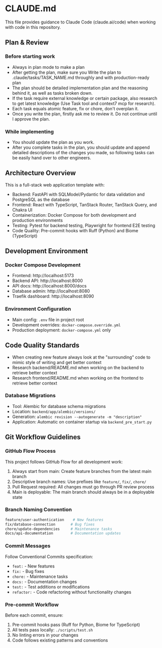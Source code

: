 # CLAUDE.md

This file provides guidance to Claude Code (claude.ai/code) when working with code in this repository.

## Plan & Review

### Before starting work
- Always in plan mode to make a plan
- After getting the plan, make sure you Write the plan to .claude/tasks/TASK_NAME.md throughly and with production-ready plan
- The plan should be detailed implementation plan and the reasoning behind it, as well as tasks broken down.
- If the task require external knowledge or certain package, also research to get latest knowledge (Use Task tool and context7 mcp for research).
- Each task equals atomic feature, fix or chore, don't overplan it.
- Once you write the plan, firstly ask me to review it. Do not continue until I approve the plan.

### While implementing
- You should update the plan as you work.
- After you complete tasks in the plan, you should update and append detailed descriptions of the changes you made, so following tasks can be easily hand over to other engineers.

## Architecture Overview

This is a full-stack web application template with:
- Backend: FastAPI with SQLModel/Pydantic for data validation and PostgreSQL as the database
- Frontend: React with TypeScript, TanStack Router, TanStack Query, and Chakra UI
- Containerization: Docker Compose for both development and production environments
- Testing: Pytest for backend testing, Playwright for frontend E2E testing
- Code Quality: Pre-commit hooks with Ruff (Python) and Biome (TypeScript)

## Development Environment

### Docker Compose Development
- Frontend: http://localhost:5173
- Backend API: http://localhost:8000
- API docs: http://localhost:8000/docs
- Database admin: http://localhost:8080
- Traefik dashboard: http://localhost:8090

### Environment Configuration
- Main config: `.env` file in project root
- Development overrides: `docker-compose.override.yml`
- Production deployment: `docker-compose.yml` only

## Code Quality Standards

- When creating new feature always look at the "surrounding" code to mimic style of writing and get better context
- Research backend/README.md when working on the backend to retrieve better context
- Research frontend/README.md when working on the frontend to retrieve better context

### Database Migrations
- Tool: Alembic for database schema migrations
- Location: `backend/app/alembic/versions/`
- Generation: `alembic revision --autogenerate -m "description"`
- Application: Automatic on container startup via `backend_pre_start.py`

## Git Workflow Guidelines

### GitHub Flow Process
This project follows GitHub Flow for all development work:

1. Always start from main: Create feature branches from the latest main branch
2. Descriptive branch names: Use prefixes like `feature/`, `fix/`, `chore/`
3. Pull Request required: All changes must go through PR review process
4. Main is deployable: The main branch should always be in a deployable state

### Branch Naming Convention
```bash
feature/user-authentication    # New features
fix/database-connection       # Bug fixes
chore/update-dependencies     # Maintenance tasks
docs/api-documentation        # Documentation updates
```

### Commit Messages
Follow Conventional Commits specification:
- `feat:` - New features
- `fix:` - Bug fixes
- `chore:` - Maintenance tasks
- `docs:` - Documentation changes
- `test:` - Test additions or modifications
- `refactor:` - Code refactoring without functionality changes

### Pre-commit Workflow
Before each commit, ensure:
1. Pre-commit hooks pass (Ruff for Python, Biome for TypeScript)
2. All tests pass locally: `./scripts/test.sh`
3. No linting errors in your changes
4. Code follows existing patterns and conventions
